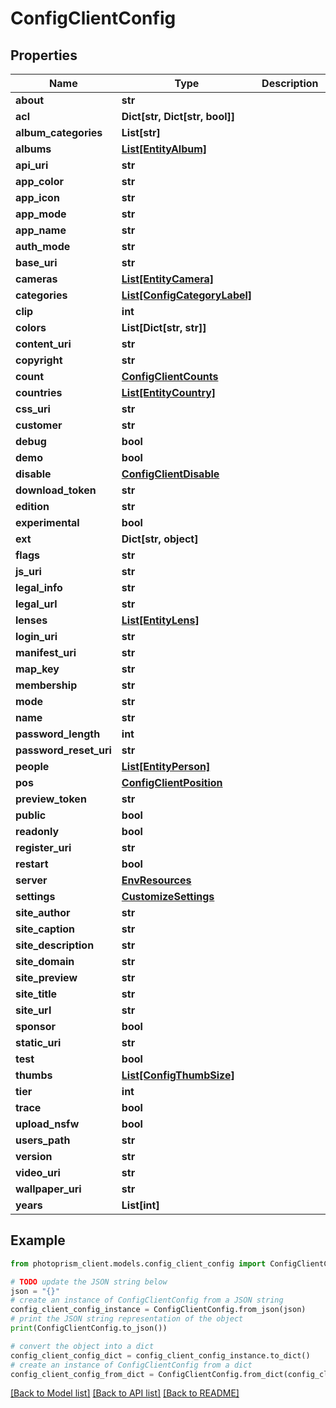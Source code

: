 # ConfigClientConfig


## Properties

Name | Type | Description | Notes
------------ | ------------- | ------------- | -------------
**about** | **str** |  | [optional]
**acl** | **Dict[str, Dict[str, bool]]** |  | [optional]
**album_categories** | **List[str]** |  | [optional]
**albums** | [**List[EntityAlbum]**](EntityAlbum.md) |  | [optional]
**api_uri** | **str** |  | [optional]
**app_color** | **str** |  | [optional]
**app_icon** | **str** |  | [optional]
**app_mode** | **str** |  | [optional]
**app_name** | **str** |  | [optional]
**auth_mode** | **str** |  | [optional]
**base_uri** | **str** |  | [optional]
**cameras** | [**List[EntityCamera]**](EntityCamera.md) |  | [optional]
**categories** | [**List[ConfigCategoryLabel]**](ConfigCategoryLabel.md) |  | [optional]
**clip** | **int** |  | [optional]
**colors** | **List[Dict[str, str]]** |  | [optional]
**content_uri** | **str** |  | [optional]
**copyright** | **str** |  | [optional]
**count** | [**ConfigClientCounts**](ConfigClientCounts.md) |  | [optional]
**countries** | [**List[EntityCountry]**](EntityCountry.md) |  | [optional]
**css_uri** | **str** |  | [optional]
**customer** | **str** |  | [optional]
**debug** | **bool** |  | [optional]
**demo** | **bool** |  | [optional]
**disable** | [**ConfigClientDisable**](ConfigClientDisable.md) |  | [optional]
**download_token** | **str** |  | [optional]
**edition** | **str** |  | [optional]
**experimental** | **bool** |  | [optional]
**ext** | **Dict[str, object]** |  | [optional]
**flags** | **str** |  | [optional]
**js_uri** | **str** |  | [optional]
**legal_info** | **str** |  | [optional]
**legal_url** | **str** |  | [optional]
**lenses** | [**List[EntityLens]**](EntityLens.md) |  | [optional]
**login_uri** | **str** |  | [optional]
**manifest_uri** | **str** |  | [optional]
**map_key** | **str** |  | [optional]
**membership** | **str** |  | [optional]
**mode** | **str** |  | [optional]
**name** | **str** |  | [optional]
**password_length** | **int** |  | [optional]
**password_reset_uri** | **str** |  | [optional]
**people** | [**List[EntityPerson]**](EntityPerson.md) |  | [optional]
**pos** | [**ConfigClientPosition**](ConfigClientPosition.md) |  | [optional]
**preview_token** | **str** |  | [optional]
**public** | **bool** |  | [optional]
**readonly** | **bool** |  | [optional]
**register_uri** | **str** |  | [optional]
**restart** | **bool** |  | [optional]
**server** | [**EnvResources**](EnvResources.md) |  | [optional]
**settings** | [**CustomizeSettings**](CustomizeSettings.md) |  | [optional]
**site_author** | **str** |  | [optional]
**site_caption** | **str** |  | [optional]
**site_description** | **str** |  | [optional]
**site_domain** | **str** |  | [optional]
**site_preview** | **str** |  | [optional]
**site_title** | **str** |  | [optional]
**site_url** | **str** |  | [optional]
**sponsor** | **bool** |  | [optional]
**static_uri** | **str** |  | [optional]
**test** | **bool** |  | [optional]
**thumbs** | [**List[ConfigThumbSize]**](ConfigThumbSize.md) |  | [optional]
**tier** | **int** |  | [optional]
**trace** | **bool** |  | [optional]
**upload_nsfw** | **bool** |  | [optional]
**users_path** | **str** |  | [optional]
**version** | **str** |  | [optional]
**video_uri** | **str** |  | [optional]
**wallpaper_uri** | **str** |  | [optional]
**years** | **List[int]** |  | [optional]

## Example

```python
from photoprism_client.models.config_client_config import ConfigClientConfig

# TODO update the JSON string below
json = "{}"
# create an instance of ConfigClientConfig from a JSON string
config_client_config_instance = ConfigClientConfig.from_json(json)
# print the JSON string representation of the object
print(ConfigClientConfig.to_json())

# convert the object into a dict
config_client_config_dict = config_client_config_instance.to_dict()
# create an instance of ConfigClientConfig from a dict
config_client_config_from_dict = ConfigClientConfig.from_dict(config_client_config_dict)
```
[[Back to Model list]](../README.md#documentation-for-models) [[Back to API list]](../README.md#documentation-for-api-endpoints) [[Back to README]](../README.md)


